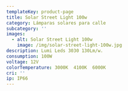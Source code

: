```yaml
---
templateKey: product-page
title: Solar Street Light 100w
category: Lámparas solares para calle
subcategory: ''
images:
  - alt: Solar Street Light 100w
    image: /img/solar-street-light-100w.jpg
description: Lumi Leds 3030 130Lm/w.
consumption: 100W
voltage: 12V
colorTemperature: 3000K  4100K  6000K
cri: ''
ip: IP66
---
```


